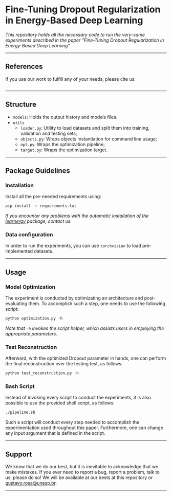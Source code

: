 # Fine-Tuning Dropout Regularization in Energy-Based Deep Learning

*This repository holds all the necessary code to run the very-same experiments described in the paper "Fine-Tuning Dropout Regularization in Energy-Based Deep Learning".*

---

## References

If you use our work to fulfill any of your needs, please cite us:

```
```

---

## Structure

 * `models`: Holds the output history and models files.
 * `utils`
   * `loader.py`: Utility to load datasets and split them into training, validation and testing sets;
   * `objects.py`: Wraps objects instantiation for command line usage;
   * `opt.py`: Wraps the optimization pipeline;
   * `target.py`: Wraps the optimization target.
   
   
---

## Package Guidelines

### Installation

Install all the pre-needed requirements using:

```Python
pip install -r requirements.txt
```

*If you encounter any problems with the automatic installation of the [learnergy](https://github.com/gugarosa/learnergy) package, contact us.*

### Data configuration

In order to run the experiments, you can use `torchvision` to load pre-implemented datasets.

---

## Usage

### Model Optimization

The experiment is conducted by optimizating an architecture and post-evaluating them. To accomplish such a step, one needs to use the following script:

```Python
python optimization.py -h
```

*Note that `-h` invokes the script helper, which assists users in employing the appropriate parameters.*

### Test Reconstruction

Afterward, with the optimized Dropout parameter in hands, one can perform the final reconstruction over the testing test, as follows:

```Python
python test_reconstruction.py -h
```

### Bash Script

Instead of invoking every script to conduct the experiments, it is also possible to use the provided shell script, as follows:

```Bash
./pipeline.sh
```

Such a script will conduct every step needed to accomplish the experimentation used throughout this paper. Furthermore, one can change any input argument that is defined in the script.

---

## Support

We know that we do our best, but it is inevitable to acknowledge that we make mistakes. If you ever need to report a bug, report a problem, talk to us, please do so! We will be available at our bests at this repository or gustavo.rosa@unesp.br.

---
